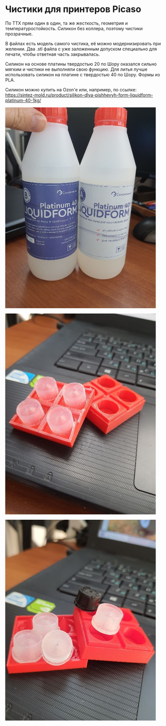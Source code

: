 # Чистики для принтеров Picaso

По ТТХ прям один в один, та же жесткость, геометрия и температуростойкость. 
Силикон без коллера, поэтому чистики прозрачные.

В файлах есть модель самого чистика, её можно модернизировать при желении.
Два .stl файла с уже заложенным допуском специально для печати, чтобы ответная часть закрывалась.

Силикон на основе платины твердостью 20 по Шору оказался сильно мягким и чистики не выполняли свою функцию.
Для литья лучше использовать силикон на платине с твердостью 40 по Шору.
Формы из PLA.

Силикон можно купить на Ozon'е или, например, по ссылке: https://sintez-mold.ru/product/silikon-dlya-pishhevyh-form-liquidform-platinum-40-1kg/

![Силикон](./img/Photo_silicone_0.jpg)

![Форма_для_литья_0](./img/Photo_silicone_1.jpg)

![Форма_для_литья_1](./img/Photo_silicone_2.jpg)

